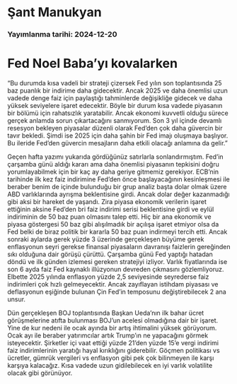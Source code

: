 # Şant Manukyan

### Yayımlanma tarihi: 2024-12-20

# Fed Noel Baba’yı kovalarken

“Bu durumda kısa vadeli bir strateji çizersek Fed yılın son toplantısında 25 baz puanlık bir indirime daha gidecektir. Ancak 2025 ve daha önemlisi uzun vadede denge faiz için paylaştığı tahminlerde değişikliğe gidecek ve daha yüksek seviyelere işaret edecektir. Böyle bir durum kısa vadede piyasanın bir bölümü için rahatsızlık yaratabilir. Ancak ekonomi kuvvetli olduğu sürece gerçek anlamda sorun çıkartacağını sanmıyorum. Son 3 yıl içinde devamlı resesyon bekleyen piyasalar düzenli olarak Fed’den çok daha güvercin bir tavır bekledi. Şimdi ise 2025 için daha şahin bir Fed imajı oluşmaya başlıyor. Bu ileride Fed’den güvercin mesajların daha etkili olacağı anlamına da gelir.”

Geçen hafta yazımı yukarıda gördüğünüz satırlarla sonlandırmıştım. Fed’in çarşamba günü aldığı kararı ama daha önemlisi piyasanın tepkisini doğru yorumlayabilmek için bir kaç ay daha geriye gitmemiz gerekiyor. ECB’nin tarihinde ilk kez faiz indirimine Fed’den önce başlayacağının kesinleşmesi ile beraber benim de içinde bulunduğu bir grup analiz başta dolar olmak üzere ABD varlıklarında ayrışma beklentisine girdi. Ancak dolar değer kazanmadığı gibi aksi bir hareket de yaşandı. Zira piyasa ekonomik verilerin işaret ettiğinin aksine Fed’den bri faiz indirimi serisi beklentisine girdi ve eylül indiriminin de 50 baz puan olmasını talep etti. Hiç bir ana ekonomik ve piyasa göstergesi 50 baz gibi alışılmadık bir açılışa işaret etmiyor olsa da Fed belki de biraz politik bir kararla 50 baz puan indirmeyi tercih etti. Ancak sonraki aylarda gerek yüzde 3 üzerinde gerçekleşen büyüme gerek enflasyonun seyri gerekse finansal piyasaların davranışı faizlerin gereğinden sıkı olduğuna dair görüşü çürüttü. Çarşamba günü Fed yaptığı hatadan döndü ve ilk günden izlemesi gereken stratejiyi izliyor. Varlık fiyatlarında ise son 6 ayda faiz Fed kaynaklı illüzyonun devreden çıkmasını gözlemliyoruz. Elbette 2025 yılında enflasyon yüzde 2,5 seviyesinde seyrederse faiz indirimleri çok hızlı gelmeyecektir. Ancak zayıflayan istihdam piyasası ve deflasyonun eşiğinde bulunan Çin Fed’in temposunu değiştirebilecek 2 ana unsur.

Dün gerçekleşen BOJ toplantısında Başkan Ueda’nın ilk bahar ücret görüşmelerine atıfta bulunması BOJ’un acelesi olmadığına dair bir işaret. Yine de kur nedeni ile ocak ayında bir artış ihtimalini yüksek görüyorum. Ocak ayı ile beraber yatırımcılar artık Trump’ın ne yapacağını görmek isteyecektir. Şirketler içi vaat ettiği yüzde 21’den yüzde 15’e vergi indirimi faiz indirimlerinin yaratığı hayal kırıklığını giderebilir. Göçmen politikası vs ücretler, gümrük vergileri vs enflasyon gibi pek çok bilinmeyen ile karşı karşıya kalacağız. Kısa vadede uzun gidilebilecek en iyi varlık volatilite olacak gibi görünüyor.

